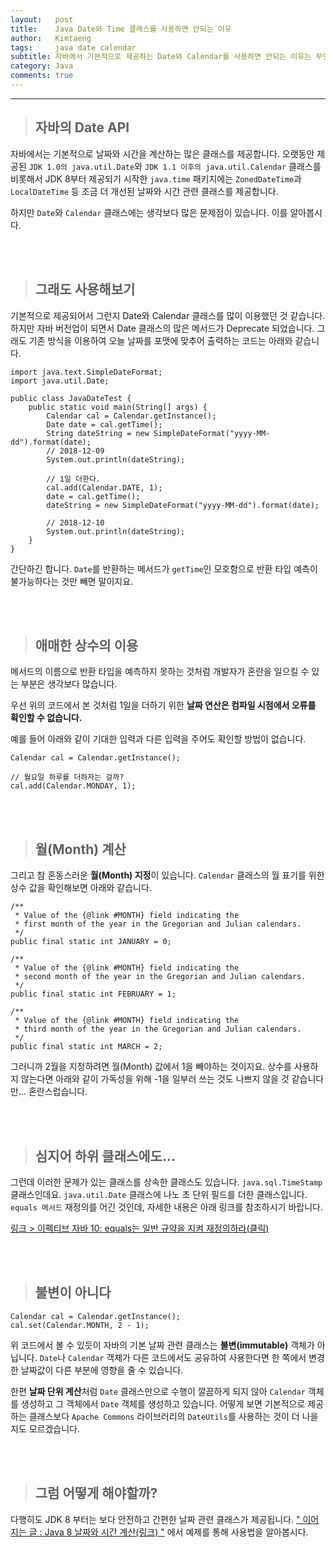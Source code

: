 ```yaml
---
layout:   post
title:    Java Date와 Time 클래스를 사용하면 안되는 이유
author:   Kimtaeng
tags: 	  java date calendar
subtitle: 자바에서 기본적으로 제공하는 Date와 Calendar를 사용하면 안되는 이유는 무엇일까? 
category: Java
comments: true
---
```


<hr/>

> ## 자바의 Date API

자바에서는 기본적으로 날짜와 시간을 계산하는 많은 클래스를 제공합니다. 오랫동안 제공된 ```JDK 1.0의 java.util.Date```와
```JDK 1.1 이후의 java.util.Calendar``` 클래스를 비롯해서 JDK 8부터 제공되기 시작한 ```java.time``` 패키지에는
```ZonedDateTime```과 ```LocalDateTime``` 등 조금 더 개선된 날짜와 시간 관련 클래스를 제공합니다.

하지만 ```Date```와 ```Calendar``` 클래스에는 생각보다 많은 문제점이 있습니다. 이를 알아봅시다.

<br/><br/>

> ## 그래도 사용해보기

기본적으로 제공되어서 그런지 Date와 Calendar 클래스를 많이 이용했던 것 같습니다. 하지만 자바 버전업이 되면서 Date 클래스의
많은 메서드가 Deprecate 되었습니다. 그래도 기존 방식을 이용하여 오늘 날짜를 포맷에 맞추어 출력하는 코드는 아래와 같습니다.

<pre class="line-numbers"><code class="language-java" data-start="1">import java.text.SimpleDateFormat;
import java.util.Date;

public class JavaDateTest {
    public static void main(String[] args) {
        Calendar cal = Calendar.getInstance();
        Date date = cal.getTime();
        String dateString = new SimpleDateFormat("yyyy-MM-dd").format(date);
        // 2018-12-09
        System.out.println(dateString);

        // 1일 더한다.
        cal.add(Calendar.DATE, 1);
        date = cal.getTime();
        dateString = new SimpleDateFormat("yyyy-MM-dd").format(date);

        // 2018-12-10
        System.out.println(dateString);
    }
}
</code></pre>

간단하긴 합니다. ```Date```를 반환하는 메서드가 ```getTime```인 모호함으로 반환 타입 예측이 불가능하다는 것만 빼면 말이지요.

<br/><br/>

> ## 애매한 상수의 이용

메서드의 이름으로 반환 타입을 예측하지 못하는 것처럼 개발자가 혼란을 일으킬 수 있는 부분은 생각보다 많습니다.

우선 위의 코드에서 본 것처럼 1일을 더하기 위한 **날짜 연산은 컴파일 시점에서 오류를 확인할 수 없습니다.**

예를 들어 아래와 같이 기대한 입력과 다른 입력을 주어도 확인할 방법이 없습니다.

<pre class="line-numbers"><code class="language-java" data-start="1">Calendar cal = Calendar.getInstance();

// 월요일 하루를 더하자는 걸까?
cal.add(Calendar.MONDAY, 1);
</code></pre>

<br/><br/>

> ## 월(Month) 계산

그리고 참 혼동스러운 **월(Month) 지정**이 있습니다. ```Calendar``` 클래스의 월 표기를 위한 상수 값을 확인해보면
아래와 같습니다.  

<pre class="line-numbers"><code class="language-java" data-start="1">/**
 * Value of the {@link #MONTH} field indicating the
 * first month of the year in the Gregorian and Julian calendars.
 */
public final static int JANUARY = 0;

/**
 * Value of the {@link #MONTH} field indicating the
 * second month of the year in the Gregorian and Julian calendars.
 */
public final static int FEBRUARY = 1;

/**
 * Value of the {@link #MONTH} field indicating the
 * third month of the year in the Gregorian and Julian calendars.
 */
public final static int MARCH = 2;
</code></pre>

그러니까 2월을 지정하려면 월(Month) 값에서 1을 빼야하는 것이지요. 상수를 사용하지 않는다면 아래와 같이 가독성을 위해
-1을 일부러 쓰는 것도 나쁘지 않을 것 같습니다만... 혼란스럽습니다.

<br/><br/>

> ## 심지어 하위 클래스에도...

그런데 이러한 문제가 있는 클래스를 상속한 클래스도 있습니다. ```java.sql.TimeStamp``` 클래스인데요.
```java.util.Date``` 클래스에 나노 초 단위 필드를 더한 클래스입니다. ```equals 메서드``` 재정의를 어긴 것인데,
자세한 내용은 아래 링크를 참조하시기 바랍니다.

<a href="https://madplay.github.io/post/obey-the-general-contract-when-overriding-equals" target="_blank" rel="nofollow">
링크 > 이펙티브 자바 10: equals는 일반 규약을 지켜 재정의하라(클릭)</a>

<br/><br/>

> ## 불변이 아니다

<pre class="line-numbers"><code class="language-java" data-start="1">Calendar cal = Calendar.getInstance();
cal.set(Calendar.MONTH, 2 - 1);
</code></pre>

위 코드에서 볼 수 있듯이 자바의 기본 날짜 관련 클래스는 **불변(immutable)** 객체가 아닙니다.
```Date```나 ```Calendar``` 객체가 다른 코드에서도 공유하여 사용한다면 한 쪽에서 변경한 날짜값이 다른 부분에 영향을 줄 수 있습니다.

한편 **날짜 단위 계산**처럼 ```Date``` 클래스만으로 수행이 깔끔하게 되지 않아 ```Calendar``` 객체를 생성하고
그 객체에서 ```Date``` 객체를 생성하고 있습니다. 어떻게 보면 기본적으로 제공하는 클래스보다 ```Apache Commons``` 라이브러리의
```DateUtils```를 사용하는 것이 더 나을지도 모르겠습니다.

<br/><br/>

> ## 그럼 어떻게 해야할까?

다행히도 JDK 8 부터는 보다 안전하고 간편한 날짜 관련 클래스가 제공됩니다.
<a href="https://madplay.github.io/post/java8-date-and-time" target="_blank" rel="nofollow">
" 이어지는 글 : Java 8 날짜와 시간 계산(링크) "</a> 에서 예제를 통해 사용법을 알아봅시다.



